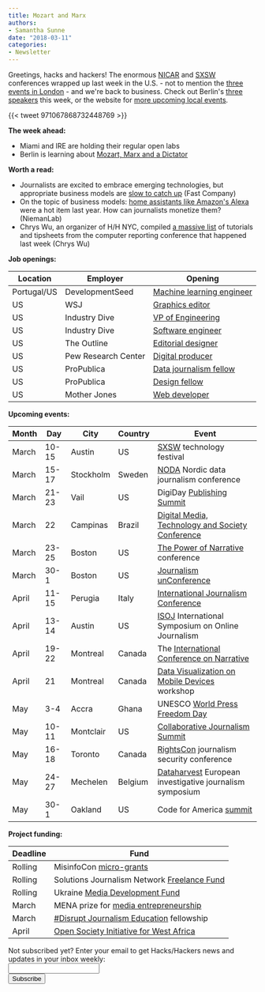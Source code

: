 ```yaml
---
title: Mozart and Marx
authors:
- Samantha Sunne
date: "2018-03-11"
categories:
- Newsletter
---
```


Greetings, hacks and hackers! The enormous [NICAR](https://twitter.com/hashtag/NICAR18?src=hash) and [SXSW](https://twitter.com/search?q=%23sxsw18&src=typd) conferences wrapped up last week in the U.S. - not to mention the [three events in London](https://hackshackers.com/blog/2018/03/new-events-and-global-call/) - and we're back to business. Check out Berlin's [three speakers](https://www.meetup.com/Hacks-Hackers-Berlin/events/248463389/) this week, or the website for [more upcoming local events](https://hackshackers.com).

{{< tweet 971067868732448769 >}}

**The week ahead:**

* Miami and IRE are holding their regular open labs
* Berlin is learning about [Mozart, Marx and a Dictator](https://www.meetup.com/Hacks-Hackers-Berlin/events/248463389/)

**Worth a read:**

* Journalists are excited to embrace emerging technologies, but appropriate business models are [slow to catch up](https://www.fastcompany.com/40540343/we-need-breakthrough-business-models-not-breakthrough-technology?utm_source=API+Need+to+Know+newsletter&utm_campaign=8b96b29f8f-EMAIL_CAMPAIGN_2018_03_07&utm_medium=email&utm_term=0_e3bf78af04-8b96b29f8f-38065925) (Fast Company)
* On the topic of business models: [home assistants like Amazon's Alexa](http://www.niemanlab.org/2018/03/alexa-can-you-get-my-kid-to-brush-his-teeth-oh-and-alexa-how-exactly-can-i-make-money-with-you/) were a hot item last year. How can journalists monetize them? (NiemanLab)
* Chrys Wu, an organizer of H/H NYC, compiled [a massive list](http://blog.chryswu.com/2018/01/23/nicar18-slides-links-tutorials/) of tutorials and tipsheets from the computer reporting conference that happened last week (Chrys Wu)

**Job openings:**

| Location | Employer | Opening |
| -------- | -------- | ------- |
Portugal/US | DevelopmentSeed | [Machine learning engineer](http://devseed.com/careers/machine-learning/)
US | WSJ | [Graphics editor](https://graphics.wsj.com/jobs?mod=e2twg)
US | Industry Dive | [VP of Engineering](https://www.industrydive.com/job-listing/vp-of-engineering/)
US | Industry Dive | [Software engineer](https://www.industrydive.com/job-listing/software-engineer/)
US | The Outline | [Editorial designer](https://boards.greenhouse.io/theoutline/jobs/274115#.WqFL6HWnGCg)
US | Pew Research Center | [Digital producer](http://careers.journalists.org/jobs/10800766/digital-producer)
US | ProPublica | [Data journalism fellow](https://www.propublica.org/atpropublica/propublica-is-seeking-fellows-for-its-electionland-project)
US | ProPublica | [Design fellow](https://t.co/oGN5Z4FaSz)
US | Mother Jones | [Web developer](https://www.motherjones.com/about/jobs/web-developer/)

**Upcoming events:**

| Month | Day | City | Country | Event |
| ----- | --- | ---- | ------- | ----- |
March | 10-15 | Austin | US | [SXSW](https://abigailedge.us13.list-manage.com/track/click?u=49d91f3007b6d829e1d666ba9&id=2319460f2f&e=5e98e5e6b9) technology festival
March | 15-17 | Stockholm | Sweden | [NODA](http://noda2018.se/) Nordic data journalism conference
March | 21-23 | Vail | US | DigiDay [Publishing Summit](https://digiday.com/event/2018-publishing-summit-march-vail/?utm_source=digiday.com&utm_medium=direct&utm_campaign=digidaydis&utm_content=2018-events-calendar&utm_source=Pitch+Notes&utm_campaign=4dff1607b9-RSS_EMAIL_CAMPAIGN&utm_medium=email&utm_term=0_4524e1f79f-4dff1607b9-91685769)
March | 22 | Campinas | Brazil | [Digital Media, Technology and Society Conference](https://www.facebook.com/events/2212973898929178/)
March | 23-25 | Boston | US | [The Power of Narrative](http://www.bu.edu/com/narrative/?utm_source=Pitch+Notes&utm_campaign=4dff1607b9-RSS_EMAIL_CAMPAIGN&utm_medium=email&utm_term=0_4524e1f79f-4dff1607b9-91685769) conference
March | 30-1 | Boston | US | [Journalism unConference](https://www.fourthestate.co/news/journalism-unconference-2018-call-speakers/?utm_source=Pitch+Notes&utm_campaign=4dff1607b9-RSS_EMAIL_CAMPAIGN&utm_medium=email&utm_term=0_4524e1f79f-4dff1607b9-91685769)
April | 11-15 | Perugia | Italy | [International Journalism Conference](https://abigailedge.us13.list-manage.com/track/click?u=49d91f3007b6d829e1d666ba9&id=df76d12af6&e=5e98e5e6b9)
April | 13-14 | Austin | US | [ISOJ](https://www.isoj.org/) International Symposium on Online Journalism
April | 19-22 | Montreal | Canada | The [International Conference on Narrative](https://narrative2018.ca)
April | 21 | Montreal | Canada | [Data Visualization on Mobile Devices](https://mobilevis.github.io/cfp/) workshop
May | 3-4 | Accra | Ghana | UNESCO [World Press Freedom Day](https://en.unesco.org/news/ghana-host-2018-edition-world-press-freedom-day)
May | 10-11 | Montclair | US | [Collaborative Journalism Summit](https://www.eventbrite.com/e/2018-collaborative-journalism-summit-tickets-42048839210)
May | 16-18 | Toronto | Canada | [RightsCon](https://www.rightscon.org/) journalism security conference
May | 24-27 | Mechelen | Belgium | [Dataharvest](http://www.journalismfund.eu/european-investigative-journalism-dataharvest-conference) European investigative journalism symposium
May | 30-1 | Oakland | US | Code for America [summit](http://link.routefifty.com/click/11855566.42393/aHR0cDovL3d3dy5jdmVudC5jb20vZC82dHFtdGo_UmVmSUQ9Y2Zh/5a550f902ddf9c667efca629C9203e23f)

**Project funding:**

| Deadline | Fund |
| -------- | ---- |
Rolling | MisinfoCon [micro-grants](https://docs.google.com/forms/d/e/1FAIpQLScyX13mJU0DLUaoAFijjClCOUbzKrdqfFR2gMwv0eXVKJYXyQ/viewform?c=0&w=1)
Rolling | Solutions Journalism Network [Freelance Fund](https://thewholestory.solutionsjournalism.org/now-offering-travel-funds-for-freelancers-857c49f9b395)
Rolling | Ukraine [Media Development Fund](http://ijnet.org/en/opportunities/media-development-grants-available-ukraine)
March | MENA prize for [media entrepreneurship](http://ijnet.org/en/opportunities/contest-focuses-entrepreneurship-mena)
March | [#Disrupt Journalism Education](https://cunyjschool.wufoo.com/forms/p5jxn021xqkept/) fellowship
April | [Open Society Initiative for West Africa](http://www.osiwa.org/grants/)

<div id="mc_embed_signup"><form id="mc-embedded-subscribe-form" class="validate" action="//hackshackers.us1.list-manage.com/subscribe/post?u=c56f2e53d5ed6ef87f8aaa75c&amp;id=fb2bc6f10b" method="post" name="mc-embedded-subscribe-form" novalidate="" target="_blank">

<div id="mc_embed_signup_scroll">

<div class="mc-field-group"><label for="mce-EMAIL">Not subscribed yet? Enter your email to get Hacks/Hackers news and updates in your inbox weekly:  </label></div>

<div class="mc-field-group"><input id="mce-EMAIL" class="required email" name="EMAIL" type="email" value="" /></div>

<!-- real people should not fill this in and expect good things - do not remove this or risk form bot signups-->

<div style="position: absolute; left: -5000px;"><input tabindex="-1" name="b_c56f2e53d5ed6ef87f8aaa75c_fb2bc6f10b" type="text" value="" /></div>

<div class="clear"><input id="mc-embedded-subscribe" class="button" name="subscribe" type="submit" value="Subscribe" /></div>

</div>

</form></div>

<!--End mc_embed_signup-->

<meta name="twitter:card" content="summary">

<meta name="twitter:image:src" content="https://hackshackers.com/content-images/about/hackshackers_logomark.png">


